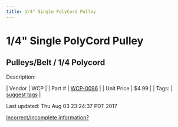 ```yaml
---
title: 1/4" Single PolyCord Pulley
---
```


# 1/4" Single PolyCord Pulley
## Pulleys/Belt / 1/4 Polycord
Description: 	 

| Vendor | WCP | 
| Part # | [WCP-0096](http://www.wcproducts.net/WCP-0096) | 
| Unit Price | $4.99 | 
| Tags: | [suggest tags](https://docs.google.com/forms/d/e/1FAIpQLSeWyY8v3RgOty-MyWmh9U0iivNYN_molChYyS-0U-o-kOAv_g/viewform) | 

Last updated: Thu Aug 03 23:24:37 PDT 2017

 [Incorrect/Incomplete information?](https://docs.google.com/forms/d/e/1FAIpQLSeWyY8v3RgOty-MyWmh9U0iivNYN_molChYyS-0U-o-kOAv_g/viewform)